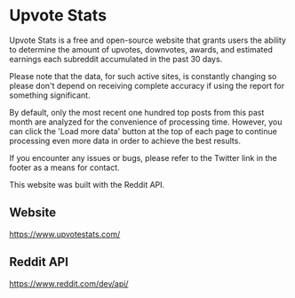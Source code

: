 # Upvote Stats

Upvote Stats is a free and open-source website that grants users the ability to determine the amount of upvotes, downvotes, awards, and estimated earnings each subreddit accumulated in the past 30 days.

Please note that the data, for such active sites, is constantly changing so please don't depend on receiving complete accuracy if using the report for something significant.

By default, only the most recent one hundred top posts from this past month are analyzed for the convenience of processing time. However, you can click the 'Load more data' button at the top of each page to continue processing even more data in order to achieve the best results.

If you encounter any issues or bugs, please refer to the Twitter link in the footer as a means for contact.

This website was built with the Reddit API.

## Website

https://www.upvotestats.com/

## Reddit API

https://www.reddit.com/dev/api/
